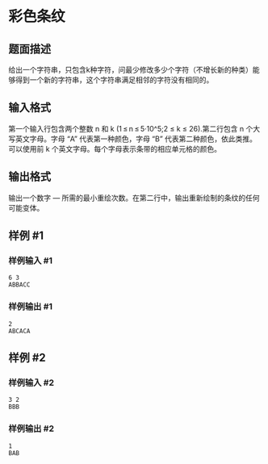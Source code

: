 # 彩色条纹

## 题面描述

给出一个字符串，只包含k种字符，问最少修改多少个字符（不增长新的种类）能够得到一个新的字符串，这个字符串满足相邻的字符没有相同的。



## 输入格式

第一个输入行包含两个整数 n 和 k (1 ≤ n ≤ 5·10^5;2 ≤ k ≤ 26).第二行包含 n 个大写英文字母。字母 “A” 代表第一种颜色，字母 “B” 代表第二种颜色，依此类推。可以使用前 k 个英文字母。每个字母表示条带的相应单元格的颜色。

## 输出格式

输出一个数字 — 所需的最小重绘次数。在第二行中，输出重新绘制的条纹的任何可能变体。

## 样例 #1

### 样例输入 #1

```
6 3
ABBACC
```

### 样例输出 #1

```
2
ABCACA
```

## 样例 #2

### 样例输入 #2

```
3 2
BBB
```

### 样例输出 #2

```
1
BAB
```